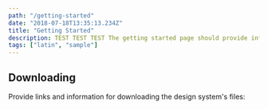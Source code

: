 ```yaml
---
path: "/getting-started"
date: "2018-07-18T13:35:13.234Z"
title: "Getting Started"
description: TEST TEST TEST The getting started page should provide information for how to get up and running with the design system.
tags: ["latin", "sample"]
---
```


## Downloading
Provide links and information for downloading the design system's files:
